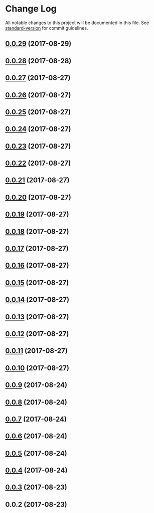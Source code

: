# Change Log

All notable changes to this project will be documented in this file. See [standard-version](https://github.com/conventional-changelog/standard-version) for commit guidelines.

<a name="0.0.29"></a>
## [0.0.29](https://github.com/sapienstech/angular-hybrid-forms/compare/v0.0.28...v0.0.29) (2017-08-29)



<a name="0.0.28"></a>
## [0.0.28](https://github.com/sapienstech/angular-hybrid-forms/compare/v0.0.27...v0.0.28) (2017-08-28)



<a name="0.0.27"></a>
## [0.0.27](https://github.com/sapienstech/angular-hybrid-forms/compare/v0.0.26...v0.0.27) (2017-08-27)



<a name="0.0.26"></a>
## [0.0.26](https://github.com/sapienstech/angular-hybrid-forms/compare/v0.0.25...v0.0.26) (2017-08-27)



<a name="0.0.25"></a>
## [0.0.25](https://github.com/sapienstech/angular-hybrid-forms/compare/v0.0.24...v0.0.25) (2017-08-27)



<a name="0.0.24"></a>
## [0.0.24](https://github.com/sapienstech/angular-hybrid-forms/compare/v0.0.23...v0.0.24) (2017-08-27)



<a name="0.0.23"></a>
## [0.0.23](https://github.com/sapienstech/angular-hybrid-forms/compare/v0.0.22...v0.0.23) (2017-08-27)



<a name="0.0.22"></a>
## [0.0.22](https://github.com/sapienstech/angular-hybrid-forms/compare/v0.0.21...v0.0.22) (2017-08-27)



<a name="0.0.21"></a>
## [0.0.21](https://github.com/sapienstech/angular-hybrid-forms/compare/v0.0.20...v0.0.21) (2017-08-27)



<a name="0.0.20"></a>
## [0.0.20](https://github.com/sapienstech/angular-hybrid-forms/compare/v0.0.19...v0.0.20) (2017-08-27)



<a name="0.0.19"></a>
## [0.0.19](https://github.com/sapienstech/angular-hybrid-forms/compare/v0.0.18...v0.0.19) (2017-08-27)



<a name="0.0.18"></a>
## [0.0.18](https://github.com/sapienstech/angular-hybrid-forms/compare/v0.0.17...v0.0.18) (2017-08-27)



<a name="0.0.17"></a>
## [0.0.17](https://github.com/sapienstech/angular-hybrid-forms/compare/v0.0.16...v0.0.17) (2017-08-27)



<a name="0.0.16"></a>
## [0.0.16](https://github.com/sapienstech/angular-hybrid-forms/compare/v0.0.15...v0.0.16) (2017-08-27)



<a name="0.0.15"></a>
## [0.0.15](https://github.com/sapienstech/angular-hybrid-forms/compare/v0.0.14...v0.0.15) (2017-08-27)



<a name="0.0.14"></a>
## [0.0.14](https://github.com/sapienstech/angular-hybrid-forms/compare/v0.0.13...v0.0.14) (2017-08-27)



<a name="0.0.13"></a>
## [0.0.13](https://github.com/sapienstech/angular-hybrid-forms/compare/v0.0.12...v0.0.13) (2017-08-27)



<a name="0.0.12"></a>
## [0.0.12](https://github.com/sapienstech/angular-hybrid-forms/compare/v0.0.11...v0.0.12) (2017-08-27)



<a name="0.0.11"></a>
## [0.0.11](https://github.com/sapienstech/angular-hybrid-forms/compare/v0.0.10...v0.0.11) (2017-08-27)



<a name="0.0.10"></a>
## [0.0.10](https://github.com/sapienstech/angular-hybrid-forms/compare/v0.0.9...v0.0.10) (2017-08-27)



<a name="0.0.9"></a>
## [0.0.9](https://github.com/sapienstech/angular-hybrid-forms/compare/v0.0.8...v0.0.9) (2017-08-24)



<a name="0.0.8"></a>
## [0.0.8](https://github.com/sapienstech/angular-hybrid-forms/compare/v0.0.7...v0.0.8) (2017-08-24)



<a name="0.0.7"></a>
## [0.0.7](https://github.com/sapienstech/angular-hybrid-forms/compare/v0.0.6...v0.0.7) (2017-08-24)



<a name="0.0.6"></a>
## [0.0.6](https://github.com/sapienstech/angular-hybrid-forms/compare/v0.0.5...v0.0.6) (2017-08-24)



<a name="0.0.5"></a>
## [0.0.5](https://github.com/sapienstech/angular-hybrid-forms/compare/v0.0.4...v0.0.5) (2017-08-24)



<a name="0.0.4"></a>
## [0.0.4](https://github.com/sapienstech/angular-hybrid-forms/compare/v0.0.3...v0.0.4) (2017-08-24)



<a name="0.0.3"></a>
## [0.0.3](https://github.com/sapienstech/angular-hybrid-forms/compare/v0.0.2...v0.0.3) (2017-08-23)



<a name="0.0.2"></a>
## 0.0.2 (2017-08-23)
